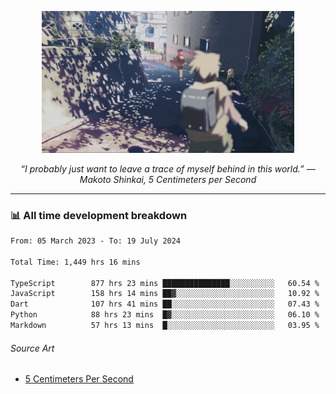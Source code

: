 <p align="center"><img src="asset/header.jpg" width="80%"/></p>
<p align="center"><i>“I probably just want to leave a trace of myself behind in this world.” ― Makoto Shinkai, 5 Centimeters per Second</i></p>

---
<!--
<details>
  <summary>📃 My Resume</summary>

### Education

- 📖 **Computer Science**\
📆 10/2021 - present\
📍 **Thang Long University** - Hoang Mai, Hanoi, Vietnam

### Experience

<img align="right" src="https://img.shields.io/badge/Figma-F24E1E?style=flat&logo=figma&logoColor=white"/>
<img align="right" src="https://img.shields.io/badge/node.js-6DA55F?style=flat&logo=node.js&logoColor=white"/>
<img align="right" src="https://img.shields.io/badge/Next.js-black?style=flat&logo=next.js&logoColor=white"/>
<img align="right" src="https://img.shields.io/badge/TypeScript-007ACC?style=flat&logo=typescript&logoColor=white"/>


- 👨‍💻 **Frontend Web Intern**\
📆 07/2023 - present\
📍 **MQ ICT Solutions** - Hoang Mai, Hanoi, Vietnam
</details> 
-->

### 📊 All time development breakdown

<!--START_SECTION:waka-->

```txt
From: 05 March 2023 - To: 19 July 2024

Total Time: 1,449 hrs 16 mins

TypeScript        877 hrs 23 mins ███████████████░░░░░░░░░░   60.54 %
JavaScript        158 hrs 14 mins ██▓░░░░░░░░░░░░░░░░░░░░░░   10.92 %
Dart              107 hrs 41 mins ██░░░░░░░░░░░░░░░░░░░░░░░   07.43 %
Python            88 hrs 23 mins  █▓░░░░░░░░░░░░░░░░░░░░░░░   06.10 %
Markdown          57 hrs 13 mins  █░░░░░░░░░░░░░░░░░░░░░░░░   03.95 %
```

<!--END_SECTION:waka-->

###### Source Art

-  [5 Centimeters Per Second](https://wallhaven.cc/w/nrowq1)

